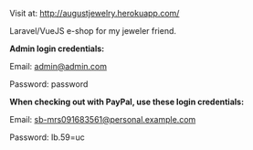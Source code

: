 Visit at: http://augustjewelry.herokuapp.com/

Laravel/VueJS e-shop for my jeweler friend.

<b>Admin login credentials:</b>

Email: admin@admin.com

Password: password

<b>When checking out with PayPal, use these login credentials:</b>

Email: sb-mrs091683561@personal.example.com

Password: Ib.59=uc
